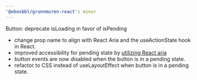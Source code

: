 ```yaml
---
'@obosbbl/grunnmuren-react': minor
---
```


Button: deprecate isLoading in favor of isPending

* change prop name to align with React Aria and the useActionState hook in React.
* improved accessibility for pending state by [utilizing React aria](https://react-spectrum.adobe.com/react-aria/Button.html#pending)
* button events are now disabled when the button is in a pending state.
* refactor to CSS instead of useLayoutEffect when button is in a pending state.

